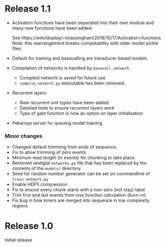 Release 1.1
===========
* Activation functions have been separated into their own module and many new functions have been added.

    See https://wiki/display/~tmassingham/2016/10/17/Activation+functions  
    Note: this rearrangement breaks compatability with older model pickle files.
* Default for training and basecalling are transducer based models.
* Compilation of networks is handled by `basecall_network`
  * Compiled network is saved for future use.  
  * `compile_network.py` executable has been removed.
* Recurrent layers
  * New recurrent unit types have been added.
  * Detailed tests to ensure recurrent layers work
  * Type of gate function is now an option on layer initialisation
* Pekarnya server for queuing model training



### Minor changes

* Changed default trimming from ends of sequence.
* Fix to allow trimming of zero events
* Minimum read length (in events) for chunking to take place.
* Removed vestigial `networks.py` file that has been replaced by the contents of the `models/` directory.
* Seed for random number generator can be set on commandline of `train_network.py`
* Enable HDF5 compression
* Fix to ensure every chunk starts with a non-zero (not stay) label
* Trim first and last events from loss function calculation (burn-in)
* Fix bug in how kmers are merged into sequence in low complexity regions

Release 1.0
===========
Initial release
